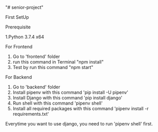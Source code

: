 "# senior-project"

First SetUp

Prerequisite

1.Python 3.7.4 x64

For Frontend
1. Go to 'frontend' folder
2. run this command in Terminal "npm install"
3. Test by run this command "npm start"

For Backend
1. Go to 'backend' folder
2. Install pipenv with this command 'pip install -U pipenv'
3. Install Django with this command 'pip install django'
3. Run shell with this command 'pipenv shell'
4. Install all required packages with this command 'pipenv install -r requirements.txt'

Everytime you want to use django, you need to run 'pipenv shell' first.
